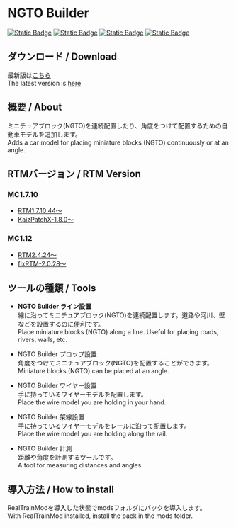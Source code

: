 # NGTO Builder
[![Static Badge](https://img.shields.io/badge/RTM-1.7.10.44%EF%BD%9E-00cd00)](https://www.curseforge.com/minecraft/mc-mods/realtrainmod/files)
[![Static Badge](https://img.shields.io/badge/KaizPatch-1.8.0%EF%BD%9E-57b57b)](https://github.com/Kai-Z-JP/KaizPatchX)
[![Static Badge](https://img.shields.io/badge/RTM-2.4.24%EF%BD%9E-46bcff)](https://www.curseforge.com/minecraft/mc-mods/realtrainmod/files)
[![Static Badge](https://img.shields.io/badge/fixRTM-2.0.28%EF%BD%9E-1082c3)](https://github.com/fixrtm/fixRTM)


## ダウンロード / Download
最新版は[こちら](https://github.com/hi03s/NGTO-Builder/releases/latest)<br>
The latest version is [here](https://github.com/hi03s/NGTO-Builder/releases/latest)


## 概要 / About
ミニチュアブロック(NGTO)を連続配置したり、角度をつけて配置するための自動車モデルを追加します。<br>
Adds a car model for placing miniature blocks (NGTO) continuously or at an angle.

## RTMバージョン / RTM Version
### MC1.7.10
* [RTM1.7.10.44～](https://www.curseforge.com/minecraft/mc-mods/realtrainmod/files)
* [KaizPatchX-1.8.0～](https://github.com/Kai-Z-JP/KaizPatchX)
### MC1.12
* [RTM2.4.24～](https://github.com/fixrtm/fixRTM)
* [fixRTM-2.0.28～](https://www.curseforge.com/minecraft/mc-mods/realtrainmod/files)

## ツールの種類 / Tools
* **NGTO Builder ライン設置**<br>
線に沿ってミニチュアブロック(NGTO)を連続配置します。道路や河川、壁などを設置するのに便利です。<br>
Place miniature blocks (NGTO) along a line. Useful for placing roads, rivers, walls, etc.

* NGTO Builder プロップ設置<br>
角度をつけてミニチュアブロック(NGTO)を配置することができます。<br>
Miniature blocks (NGTO) can be placed at an angle.

* NGTO Builder ワイヤー設置<br>
手に持っているワイヤーモデルを配置します。<br>
Place the wire model you are holding in your hand.

* NGTO Builder 架線設置<br>
手に持っているワイヤーモデルをレールに沿って配置します。<br>
Place the wire model you are holding along the rail.

* NGTO Builder 計測<br>
距離や角度を計測するツールです。<br>
A tool for measuring distances and angles.

## 導入方法 / How to install
RealTrainModを導入した状態でmodsフォルダにパックを導入します。<br>
With RealTrainMod installed, install the pack in the mods folder.
